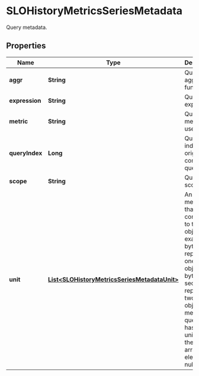 

# SLOHistoryMetricsSeriesMetadata

Query metadata.
## Properties

Name | Type | Description | Notes
------------ | ------------- | ------------- | -------------
**aggr** | **String** | Query aggregator function. |  [optional]
**expression** | **String** | Query expression. |  [optional]
**metric** | **String** | Query metric used. |  [optional]
**queryIndex** | **Long** | Query index from original combined query. |  [optional]
**scope** | **String** | Query scope. |  [optional]
**unit** | [**List&lt;SLOHistoryMetricsSeriesMetadataUnit&gt;**](SLOHistoryMetricsSeriesMetadataUnit.md) | An array of metric units that contains up to two unit objects. For example, bytes represents one unit object and bytes per second represents two unit objects. If a metric query only has one unit object, the second array element is null. |  [optional]



